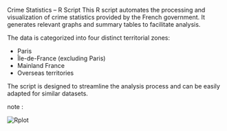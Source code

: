 Crime Statistics – R Script
This R script automates the processing and visualization of crime statistics provided by the French government. It generates relevant graphs and summary tables to facilitate analysis.

The data is categorized into four distinct territorial zones:

- Paris
- Île-de-France (excluding Paris)
- Mainland France
- Overseas territories

The script is designed to streamline the analysis process and can be easily adapted for similar datasets.

note : 

![Rplot](https://github.com/user-attachments/assets/aee6fe0d-80df-4614-8a35-148710a23e2d)
